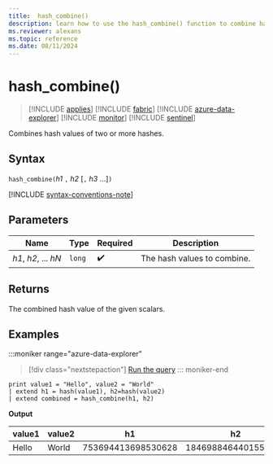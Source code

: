 ```yaml
---
title:  hash_combine()
description: learn how to use the hash_combine() function to combine hash values of two or more hashes.
ms.reviewer: alexans
ms.topic: reference
ms.date: 08/11/2024
---
```

# hash_combine()

> [!INCLUDE [applies](../includes/applies-to-version/applies.md)] [!INCLUDE [fabric](../includes/applies-to-version/fabric.md)] [!INCLUDE [azure-data-explorer](../includes/applies-to-version/azure-data-explorer.md)] [!INCLUDE [monitor](../includes/applies-to-version/monitor.md)] [!INCLUDE [sentinel](../includes/applies-to-version/sentinel.md)]

Combines hash values of two or more hashes.

## Syntax

`hash_combine(`*h1* `,` *h2* [`,` *h3* ...]`)`

[!INCLUDE [syntax-conventions-note](../includes/syntax-conventions-note.md)]

## Parameters

| Name | Type | Required | Description |
|--|--|--|--|
| *h1*, *h2*, ... *hN* | `long` |  :heavy_check_mark: | The hash values to combine.|

## Returns

The combined hash value of the given scalars.

## Examples

:::moniker range="azure-data-explorer"
> [!div class="nextstepaction"]
> <a href="https://dataexplorer.azure.com/clusters/help/databases/Samples?query=H4sIAAAAAAAAAysoyswrUShLzClNNVSwVVDySM3JyVfSgYgYgUTC84tyUpS4ahRSK0pS81IUMkDqMhKLMzQgujR1FDKMbBECRpoItcn5uUmZeakpUB3xUL5GhiFIkyYAFnd56X0AAAA=" target="_blank">Run the query</a>
::: moniker-end

```kusto
print value1 = "Hello", value2 = "World"
| extend h1 = hash(value1), h2=hash(value2)
| extend combined = hash_combine(h1, h2)
```

**Output**

|value1|value2|h1|h2|combined|
|---|---|---|---|---|
|Hello|World|753694413698530628|1846988464401551951|-1440138333540407281|
